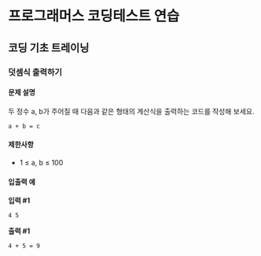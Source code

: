 # 프로그래머스 코딩테스트 연습

## 코딩 기초 트레이닝

### 덧셈식 출력하기

#### 문제 설명

두 정수 a, b가 주어질 때 다음과 같은 형태의 계산식을 출력하는 코드를 작성해 보세요.
```
a + b = c
```

#### 제한사항

- 1 ≤ a, b ≤ 100

#### 입출력 예

**입력 #1**
```
4 5
```

**출력 #1**
```
4 + 5 = 9
```
